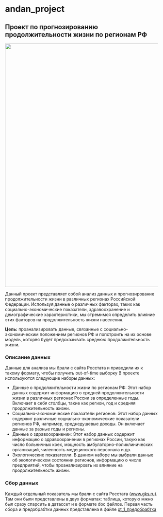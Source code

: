 # andan_project
## Проект по прогнозированию продолжительности жизни по регионам РФ

<img src="https://cdnn21.img.ria.ru/images/07e7/05/0b/1870956348_0:45:1000:608_1920x0_80_0_0_4bcca5817339e8e1267903e22cbb4734.png" width="800">

Данный проект представляет собой анализ данных и прогнозирование продолжительности жизни в различных регионах Российской Федерации. Используя данные о различных факторах, таких как социально-экономические показатели, здравоохранение и демографические характеристики, мы стремимся определить влияние этих факторов на продолжительность жизни населения.

**Цель:** проанализировать данные, связанные с социально-экономическим положением регионов РФ и попстроить на их основе модель, которвя будет предсказывать среднюю продолжительность жизни.  

### Описание данных
Данные для анализа мы брали с сайта Росстата и приводили их к такому формату, чтобы получить out-of-time выборку
В проекте используются следующие наборы данных:
- Данные о продолжительности жизни по регионам РФ: Этот набор данных содержит информацию о средней продолжительности жизни в различных регионах России за определенные годы. Включает в себя столбцы, такие как регион, год и средняя продолжительность жизни.
- Социально-экономические показатели регионов: Этот набор данных содержит различные социально-экономические показатели регионов РФ, например, среднедушевые доходы. Он включает данные за разные годы и регионы.
- Данные о здравоохранении: Этот набор данных содержит информацию о здравоохранении в регионах России, такую как число больничных коек, мощность амбулаторно-поликлинических организаций, чиленность медецинского персонала и др.
- Экологические показателли. В данном наборе мы выбрали данные об экологическом состоянии регионов, информацию о числе предприятий, чтобы проанализировть их влияние на продолжительность жизни. 

### Cбор данных
Каждый отдельный показатель мы брали с сайта Росстата (www.gks.ru). Там они были представлены в двух форматах: таблица, которую мжно был сразу спарсить в датассет и в формате doc файлов. 
Первая часть сбора и предобрабтки данных представлена в файле [pt_1_предобрабтка](pt_1_предобрабтка.ipynb)


